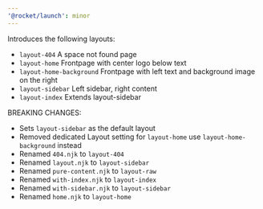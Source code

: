 ```yaml
---
'@rocket/launch': minor
---
```


Introduces the following layouts:

- `layout-404` A space not found page
- `layout-home` Frontpage with center logo below text
- `layout-home-background` Frontpage with left text and background image on the right
- `layout-sidebar` Left sidebar, right content
- `layout-index` Extends layout-sidebar

BREAKING CHANGES:

- Sets `layout-sidebar` as the default layout
- Removed dedicated Layout setting for `layout-home` use `layout-home-background` instead
- Renamed `404.njk` to `layout-404`
- Renamed `layout.njk` to `layout-sidebar`
- Renamed `pure-content.njk` to `layout-raw`
- Renamed `with-index.njk` to `layout-index`
- Renamed `with-sidebar.njk` to `layout-sidebar`
- Renamed `home.njk` to `layout-home`
